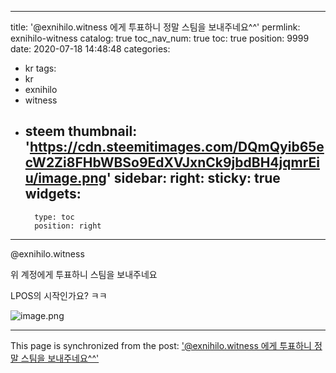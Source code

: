 
---
title: '@exnihilo.witness 에게 투표하니 정말 스팀을 보내주네요^^'
permlink: exnihilo-witness
catalog: true
toc_nav_num: true
toc: true
position: 9999
date: 2020-07-18 14:48:48
categories:
- kr
tags:
- kr
- exnihilo
- witness
- steem
thumbnail: 'https://cdn.steemitimages.com/DQmQyib65ecW2Zi8FHbWBSo9EdXVJxnCk9jbdBH4jqmrEiu/image.png'
sidebar:
    right:
        sticky: true
widgets:
    -
        type: toc
        position: right
---


@exnihilo.witness

위 계정에게 투표하니 스팀을 보내주네요

LPOS의 시작인가요? ㅋㅋ


![image.png](https://cdn.steemitimages.com/DQmQyib65ecW2Zi8FHbWBSo9EdXVJxnCk9jbdBH4jqmrEiu/image.png)

- - -

This page is synchronized from the post: ['@exnihilo.witness 에게 투표하니 정말 스팀을 보내주네요^^'](https://steemit.com/@virus707/exnihilo-witness)
